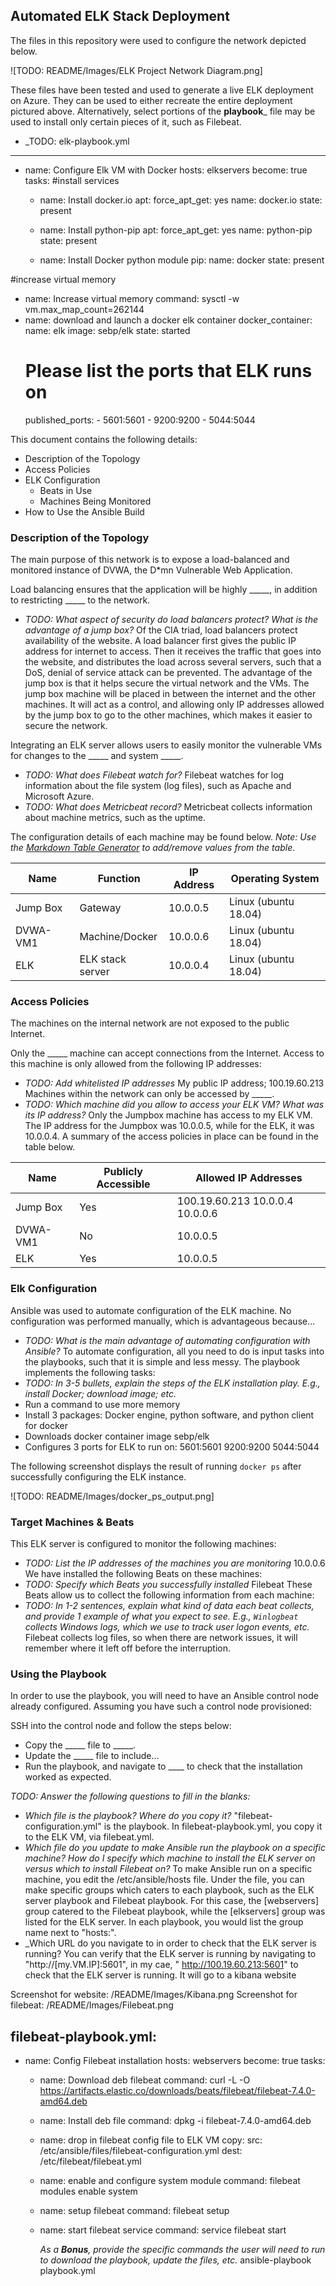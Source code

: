 ## Automated ELK Stack Deployment

The files in this repository were used to configure the network depicted below.

![TODO: README/Images/ELK Project Network Diagram.png]

These files have been tested and used to generate a live ELK deployment on Azure. They can be used to either recreate the entire deployment pictured above. Alternatively, select portions of the __playbook___ file may be used to install only certain pieces of it, such as Filebeat.

  - _TODO: elk-playbook.yml
---
- name: Configure Elk VM with Docker
  hosts: elkservers
  become: true
  tasks:
#install services      
  - name: Install docker.io
    apt:
      force_apt_get: yes
      name: docker.io
      state: present

  - name: Install python-pip
    apt:
      force_apt_get: yes
      name: python-pip
      state: present

  - name: Install Docker python module
    pip:
      name: docker
      state: present

#increase virtual memory
  - name: Increase virtual memory
    command: sysctl -w vm.max_map_count=262144
  - name: download and launch a docker elk container
    docker_container:
      name: elk
      image: sebp/elk
      state: started
    # Please list the ports that ELK runs on
      published_ports:
        - 5601:5601
        - 9200:9200
        - 5044:5044


This document contains the following details:
- Description of the Topology
- Access Policies
- ELK Configuration
  - Beats in Use
  - Machines Being Monitored
- How to Use the Ansible Build


### Description of the Topology

The main purpose of this network is to expose a load-balanced and monitored instance of DVWA, the D*mn Vulnerable Web Application.

Load balancing ensures that the application will be highly _____, in addition to restricting _____ to the network.
- _TODO: What aspect of security do load balancers protect? What is the advantage of a jump box?_
Of the CIA triad, load balancers protect availability of the website. A load balancer first gives the public IP address for internet to access. 
Then it receives the traffic that goes into the website, and distributes the load across several servers, such that a DoS, denial of service attack 
can be prevented.
The advantage of the jump box is that it helps secure the virtual network and the VMs. The jump box machine will be placed in between the internet 
and the other machines. It will act as a control, and allowing only IP addresses allowed  by the jump box to go to the other machines, 
which makes it easier to secure the network.

Integrating an ELK server allows users to easily monitor the vulnerable VMs for changes to the _____ and system _____.
- _TODO: What does Filebeat watch for?_
Filebeat watches for log information about the file system (log files), such as Apache and Microsoft Azure.
- _TODO: What does Metricbeat record?_
Metricbeat collects information about machine metrics, such as the uptime.

The configuration details of each machine may be found below.
_Note: Use the [Markdown Table Generator](http://www.tablesgenerator.com/markdown_tables) to add/remove values from the table_.

| Name     | Function | IP Address | Operating System |
|----------|----------|------------|------------------|
| Jump Box | Gateway  | 10.0.0.5   | Linux (ubuntu 18.04)  |
| DVWA-VM1  |  Machine/Docker | 10.0.0.6      | Linux (ubuntu 18.04) |
| ELK  |  ELK stack server |  10.0.0.4 |  Linux (ubuntu 18.04)  |

### Access Policies

The machines on the internal network are not exposed to the public Internet. 

Only the _____ machine can accept connections from the Internet. Access to this machine is only allowed from the following IP addresses:
- _TODO: Add whitelisted IP addresses_
My public IP address; 100.19.60.213
Machines within the network can only be accessed by _____.
- _TODO: Which machine did you allow to access your ELK VM? What was its IP address?_
Only the Jumpbox machine has access to my ELK VM. The IP address for the Jumpbox was 10.0.0.5, while for the ELK, it was 10.0.0.4.
A summary of the access policies in place can be found in the table below.

| Name     | Publicly Accessible | Allowed IP Addresses |
|----------|---------------------|----------------------|
| Jump Box | Yes     | 100.19.60.213  10.0.0.4  10.0.0.6 |
| DVWA-VM1         |    No  |   10.0.0.5    |
|  ELK        |   Yes    |    10.0.0.5   |

### Elk Configuration

Ansible was used to automate configuration of the ELK machine. No configuration was performed manually, which is advantageous because...
- _TODO: What is the main advantage of automating configuration with Ansible?_
To automate configuration, all you need to do is input tasks into the playbooks, such that it is simple and less messy.
The playbook implements the following tasks:
- _TODO: In 3-5 bullets, explain the steps of the ELK installation play. E.g., install Docker; download image; etc._
- Run a command to use more memory
- Install 3 packages: Docker engine, python software, and python client for docker
- Downloads docker container image sebp/elk
- Configures 3 ports for ELK to run on: 5601:5601 9200:9200 5044:5044

The following screenshot displays the result of running `docker ps` after successfully configuring the ELK instance.

![TODO: README/Images/docker_ps_output.png]

### Target Machines & Beats
This ELK server is configured to monitor the following machines:
- _TODO: List the IP addresses of the machines you are monitoring_
10.0.0.6
We have installed the following Beats on these machines:
- _TODO: Specify which Beats you successfully installed_
Filebeat
These Beats allow us to collect the following information from each machine:
- _TODO: In 1-2 sentences, explain what kind of data each beat collects, and provide 1 example of what you expect to see. E.g., `Winlogbeat` collects Windows logs, which we use to track user logon events, etc._
Filebeat collects log files, so when there are network issues, it will remember where it left off before the interruption.

### Using the Playbook
In order to use the playbook, you will need to have an Ansible control node already configured. Assuming you have such a control node provisioned: 

SSH into the control node and follow the steps below:
- Copy the _____ file to _____.
- Update the _____ file to include...
- Run the playbook, and navigate to ____ to check that the installation worked as expected.

_TODO: Answer the following questions to fill in the blanks:_
- _Which file is the playbook? Where do you copy it?_
"filebeat-configuration.yml" is the playbook. In filebeat-playbook.yml, you copy it to the ELK VM, via filebeat.yml.
- _Which file do you update to make Ansible run the playbook on a specific machine? How do I specify which machine to install the ELK server on versus which to install Filebeat on?_
To make Ansible run on a specific machine, you edit the /etc/ansible/hosts file.  Under the file, you can make specific groups which caters to each playbook, such as the ELK server playbook and Filebeat playbook. For this case, the [webservers] group catered to the Filebeat playbook, while the [elkservers] group was listed for the ELK server.  In each playbook, you would list the group name next to "hosts:".
- _Which URL do you navigate to in order to check that the ELK server is running?
You can verify that the ELK server is running by navigating to "http://[my.VM.IP]:5601", in my cae, " http://100.19.60.213:5601" to check that the ELK server is running. It will go to a kibana website

Screenshot for website: /README/Images/Kibana.png
Screenshot for filebeat: /README/Images/Filebeat.png

filebeat-playbook.yml: 
---
- name: Config Filebeat installation
  hosts: webservers
  become: true
  tasks:
  - name: Download deb filebeat
    command: curl -L -O https://artifacts.elastic.co/downloads/beats/filebeat/filebeat-7.4.0-amd64.deb
  - name: Install deb file
    command: dpkg -i filebeat-7.4.0-amd64.deb
  - name: drop in filebeat config file to ELK VM
    copy:
      src: /etc/ansible/files/filebeat-configuration.yml
      dest: /etc/filebeat/filebeat.yml
  - name: enable and configure system module
    command: filebeat modules enable system
  - name: setup filebeat
    command: filebeat setup
  - name: start filebeat service
    command: service filebeat start
    
    _As a **Bonus**, provide the specific commands the user will need to run to download the playbook, update the files, etc._
    ansible-playbook playbook.yml
    